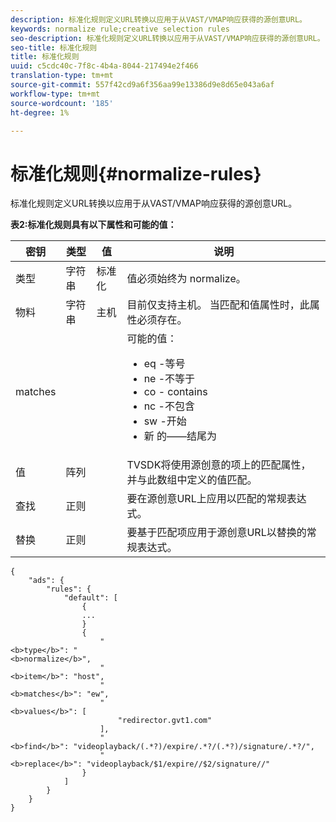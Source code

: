 ```yaml
---
description: 标准化规则定义URL转换以应用于从VAST/VMAP响应获得的源创意URL。
keywords: normalize rule;creative selection rules
seo-description: 标准化规则定义URL转换以应用于从VAST/VMAP响应获得的源创意URL。
seo-title: 标准化规则
title: 标准化规则
uuid: c5cdc40c-7f8c-4b4a-8044-217494e2f466
translation-type: tm+mt
source-git-commit: 557f42cd9a6f356aa99e13386d9e8d65e043a6af
workflow-type: tm+mt
source-wordcount: '185'
ht-degree: 1%

---
```



# 标准化规则{#normalize-rules}

标准化规则定义URL转换以应用于从VAST/VMAP响应获得的源创意URL。

**表2:标准化规则具有以下属性和可能的值：**

<table id="table_ljp_tgx_hz">  
 <thead> 
  <tr> 
   <th class="entry"><b>密钥</b></th> 
   <th class="entry"><b>类型</b></th> 
   <th class="entry"><b>值</b></th> 
   <th class="entry"><b>说明</b></th> 
  </tr> 
 </thead>
 <tbody> 
  <tr> 
   <td><span class="codeph"> 类型</span></td> 
   <td><span class="codeph"> 字符串</span></td> 
   <td><span class="codeph"> 标准化</span></td> 
   <td>值必须始终为<span class="codeph"> normalize</span>。</td> 
  </tr> 
  <tr> 
   <td><span class="codeph"> 物料</span></td> 
   <td><span class="codeph"> 字符串</span></td> 
   <td><span class="codeph"> 主机</span></td> 
   <td>目前仅支持<span class="codeph">主机</span>。 当<span class="codeph">匹配</span>和<span class="codeph">值</span>属性时，此属性必须存在。</td> 
  </tr> 
  <tr> 
   <td><span class="codeph"> matches</span></td> 
   <td></td> 
   <td></td> 
   <td>可能的值：
    <ul id="ul_tnf_2hx_hz"> 
     <li><span class="codeph"> eq</span> -等号</li> 
     <li><span class="codeph"> ne</span> -不等于</li> 
     <li><span class="codeph"> co</span> - contains</li> 
     <li><span class="codeph"> nc</span> -不包含</li> 
     <li><span class="codeph"> sw</span> -开始</li> 
     <li><span class="codeph"> 新</span> 的——结尾为</li> 
    </ul></td> 
  </tr> 
  <tr> 
   <td><span class="codeph"> 值</span></td> 
   <td><span class="codeph"> 阵列</span></td> 
   <td></td> 
   <td>TVSDK将使用源创意的<span class="codeph">项</span>上的<span class="codeph">匹配</span>属性，并与此数组中定义的值匹配。</td> 
  </tr> 
  <tr> 
   <td><span class="codeph"> 查找</span></td> 
   <td><span class="codeph"> 正则</span></td> 
   <td></td> 
   <td> 要在源创意URL上应用以匹配的常规表达式。</td> 
  </tr> 
  <tr> 
   <td><span class="codeph"> 替换</span></td> 
   <td><span class="codeph"> 正则</span></td> 
   <td></td> 
   <td> 要基于匹配项应用于源创意URL以替换的常规表达式。</td> 
  </tr> 
 </tbody> 
</table>

```
{
    "ads": {
        "rules": {
            "default": [
                {
                ...
                }
                {
                    "
<b>type</b>": "
<b>normalize</b>",
                    "
<b>item</b>": "host",
                    "
<b>matches</b>": "ew",
                    "
<b>values</b>": [
                        "redirector.gvt1.com"
                    ],
                    "
<b>find</b>": "videoplayback/(.*?)/expire/.*?/(.*?)/signature/.*?/",
                    "
<b>replace</b>": "videoplayback/$1/expire//$2/signature//"
                }                
            ]
        }
    }
}
```
